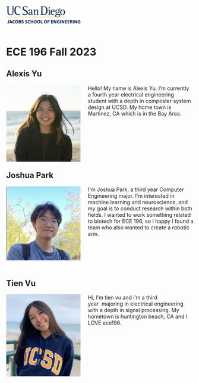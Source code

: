 <img src="pictures/ucsdlogo.png" alt="UCSD logo" width="200"/>
<br/><br/>


# ECE 196 Fall 2023

## Alexis Yu

<p><img src="pictures/alexis.png" alt="Alexis" style="float:left;width:200px;padding: 0px 20px 0px 0px;">Hello! My name is Alexis Yu. I’m currently a fourth year electrical engineering student with a depth in composter system design at UCSD. My home town is Martinez, CA which is in the Bay Area. </p>

<br/><br/>
<br/><br/>
<br/><br/>
## Joshua Park

<p><img src="pictures/josh.png" alt="Josh" style="float:left;width:200px;padding: 0px 20px 0px 0px;">I'm Joshua Park, a third year Computer Engineering major. I'm interested in machine learning and neuroscience, and my goal is to conduct research within both fields. I wanted to work something related to biotech for ECE 196, so I happy I found a team who also wanted to create a robotic arm. </p>

<br/><br/>
<br/><br/>
## Tien Vu

<p><img src="/pictures/tien.png" alt="Tien" style="float:left;width:200px;padding: 0px 20px 0px 0px;">Hi, I’m tien vu and i’m a third year  majoring in electrical engineering with a depth in signal processing. My hometown is huntington beach, CA and I LOVE ece196.</p>
